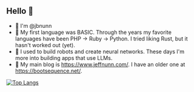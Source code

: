 ## Hello 👋

- 👋 I'm @jbnunn 
- 🌱 My first language was BASIC. Through the years my favorite languages have been PHP -> Ruby -> Python. I tried liking Rust, but it hasn't worked out (yet).
- 🤖 I used to build robots and create neural networks. These days I'm more into building apps that use LLMs.
- 📓 My main blog is https://www.jeffnunn.com/. I have an older one at https://bootsequence.net/.

[![Top Langs](https://github-readme-stats.vercel.app/api/top-langs/?username=jbnunn&theme=synthwave)](https://github.com/anuraghazra/github-readme-stats)

